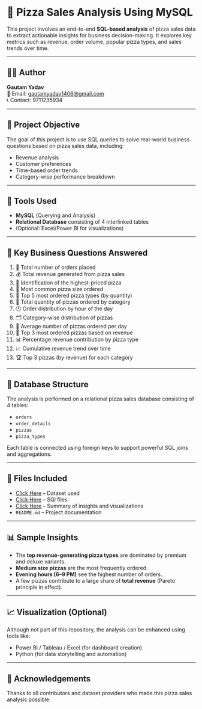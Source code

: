 # 🍕 Pizza Sales Analysis Using MySQL

This project involves an end-to-end **SQL-based analysis** of pizza sales data to extract actionable insights for business decision-making. It explores key metrics such as revenue, order volume, popular pizza types, and sales trends over time.

---

## 👨‍💻 Author

**Gautam Yadav**  
📧 Email: [gautamyadav1406@gmail.com](mailto:gautamyadav1406@gmail.com)  
📞 Contact: 9711235934  

---

## 📌 Project Objective

The goal of this project is to use SQL queries to solve real-world business questions based on pizza sales data, including:
- Revenue analysis
- Customer preferences
- Time-based order trends
- Category-wise performance breakdown

---

## 🧰 Tools Used

- **MySQL** (Querying and Analysis)
- **Relational Database** consisting of 4 interlinked tables
- (Optional: Excel/Power BI for visualizations)

---

## 🧮 Key Business Questions Answered

1. 🔢 Total number of orders placed  
2. 💰 Total revenue generated from pizza sales  
3. 🧀 Identification of the highest-priced pizza  
4. 📏 Most common pizza size ordered  
5. 🍕 Top 5 most ordered pizza types (by quantity)  
6. 🧾 Total quantity of pizzas ordered by category  
7. 🕐 Order distribution by hour of the day  
8. 🗂️ Category-wise distribution of pizzas  
9. 📅 Average number of pizzas ordered per day  
10. 💸 Top 3 most ordered pizzas based on revenue  
11. 📊 Percentage revenue contribution by pizza type  
12. 📈 Cumulative revenue trend over time  
13. 🏆 Top 3 pizzas (by revenue) for each category

---

## 🧱 Database Structure

The analysis is performed on a relational pizza sales database consisting of 4 tables:
- `orders`
- `order_details`
- `pizzas`
- `pizza_types`

Each table is connected using foreign keys to support powerful SQL joins and aggregations.

---

## 📂 Files Included

- <a href="pizza_sales_analysis_data">Click Here</a> – Dataset used
- <a href="Sql_queries">Click Here</a> – SQl files
- <a href="Pizza Sales Analysis Presentation.pdf">Click Here</a> – Summary of insights and visualizations
- `README.md` – Project documentation

---

## 📊 Sample Insights

- The **top revenue-generating pizza types** are dominated by premium and deluxe variants.
- **Medium size pizzas** are the most frequently ordered.
- **Evening hours (6–9 PM)** see the highest number of orders.
- A few pizzas contribute to a large share of **total revenue** (Pareto principle in effect).

---

## 📈 Visualization (Optional)

Although not part of this repository, the analysis can be enhanced using tools like:
- Power BI / Tableau / Excel (for dashboard creation)
- Python (for data storytelling and automation)

---

## 🙏 Acknowledgements
Thanks to all contributors and dataset providers who made this pizza sales analysis possible.

